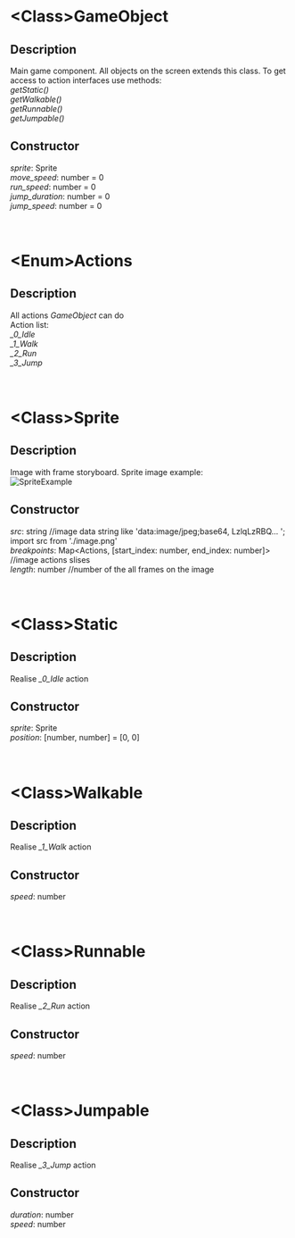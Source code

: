 # \<Class\>GameObject

## Description
Main game component. All objects on the screen extends this class. To get access to action interfaces use methods: <br/>
<i>getStatic()</i> <br/>
<i>getWalkable()</i> <br/>
<i>getRunnable()</i> <br/>
<i>getJumpable()</i> <br/>

## Constructor
<i>sprite</i>: Sprite </br>
<i>move_speed</i>: number = 0 </br>
<i>run_speed</i>: number = 0 </br>
<i>jump_duration</i>: number = 0 </br>
<i>jump_speed</i>: number = 0
</br></br></br>

# \<Enum\>Actions

## Description
All actions <i>GameObject</i> can do </br>
Action list: </br>
<i>_0_Idle</i> </br>
<i>_1_Walk</i> </br>
<i>_2_Run</i> </br>
<i>_3_Jump</i>
</br></br></br>

# \<Class\>Sprite

## Description
Image with frame storyboard. Sprite image example: </br>
![SpriteExample](https://github.com/Univercee/react_app/blob/master/src/sprites/BlueDino.png)

## Constructor
<i>src</i>: string //image data string like 'data:image/jpeg;base64, LzlqLzRBQ... '; import src from './image.png' </br>
<i>breakpoints</i>: Map<Actions, [start_index: number, end_index: number]> //image actions slises </br>
<i>length</i>: number //number of the all frames on the image
</br></br></br>

# \<Class\>Static

## Description
Realise <i>_0_Idle</i> action

## Constructor
<i>sprite</i>: Sprite <br/>
<i>position</i>: [number, number] = [0, 0]
</br></br></br>

# \<Class\>Walkable

## Description
Realise <i>_1_Walk</i> action

## Constructor
<i>speed</i>: number
</br></br></br>

# \<Class\>Runnable

## Description
Realise <i>_2_Run</i> action

## Constructor
<i>speed</i>: number
</br></br></br>

# \<Class\>Jumpable

## Description
Realise <i>_3_Jump</i> action

## Constructor
<i>duration</i>: number </br>
<i>speed</i>: number
  
  
  
  
  
  
  
  
  
  
  
  
  
  
  
